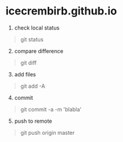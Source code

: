 # icecrembirb.github.io

1. check local status 
>git status
2. compare difference
>git diff

3. add files
>git add -A

4. commit
>git commit -a -m 'blabla'

5. push to remote
>git push origin master
